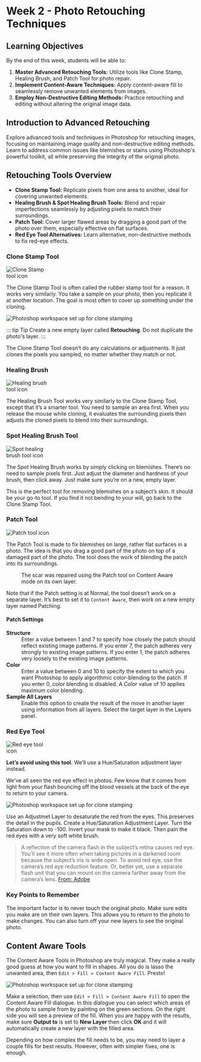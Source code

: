 # Week 2 - Photo Retouching Techniques

<Countdown date="2024-12-25" customMessage="No need to rush ahead. This content will be available before this week's theory class, so just focus on what we're learning this week.">

## Learning Objectives

By the end of this week, students will be able to:

1. **Master Advanced Retouching Tools:** Utilize tools like Clone Stamp, Healing Brush, and Patch Tool for photo repair.
2. **Implement Content-Aware Techniques:** Apply content-aware fill to seamlessly remove unwanted elements from images.
3. **Employ Non-Destructive Editing Methods:** Practice retouching and editing without altering the original image data.

## Introduction to Advanced Retouching

Explore advanced tools and techniques in Photoshop for retouching images, focusing on maintaining image quality and non-destructive editing methods. Learn to address common issues like blemishes or stains using Photoshop's powerful toolkit, all while preserving the integrity of the original photo.

## Retouching Tools Overview

- **Clone Stamp Tool:** Replicate pixels from one area to another, ideal for covering unwanted elements.
- **Healing Brush & Spot Healing Brush Tools:** Blend and repair imperfections seamlessly by adjusting pixels to match their surroundings.
- **Patch Tool:** Cover larger flawed areas by dragging a good part of the photo over them, especially effective on flat surfaces.
- **Red Eye Tool Alternatives:** Learn alternative, non-destructive methods to fix red-eye effects.

### Clone Stamp Tool

<img src="./tool-icon-clone-stamp.svg" style="max-width: 7.5rem;" alt="Clone Stamp tool icon">

The Clone Stamp Tool is often called the rubber stamp tool for a reason. It works very similarly. You take a sample on your photo, then you replicate it at another location. The goal is most often to cover up something under the cloning.

![Photoshop workspace set up for clone stamping](./retouching-clone-stamp-tool.jpg)

::: tip Tip
Create a new empty layer called <strong>Retouching</strong>. Do not duplicate the photo's layer.
:::

The Clone Stamp Tool doesn’t do any calculations or adjustments. It just clones the pixels you sampled, no matter whether they match or not.

### Healing Brush

<img src="./tool-icon-healing-brush.svg" style="max-width: 7.5rem;" alt="Healing brush tool icon">

The Healing Brush Tool works very similarly to the Clone Stamp Tool, except that it’s a smarter tool. You need to sample an area first. When you release the mouse while cloning, it evaluates the surrounding pixels then adjusts the cloned pixels to blend into their surroundings.

### Spot Healing Brush Tool

<img src="./tool-icon-spot-healing-brush.svg" style="max-width: 7.5rem;" alt="Spot healing brush tool icon">

The Spot Healing Brush works by simply clicking on blemishes. There’s no need to sample pixels first. Just adjust the diameter and hardness of your brush, then click away. Just make sure you’re on a new, empty layer.

This is the perfect tool for removing blemishes on a subject’s skin. It should be your go-to tool. If you find it not bending to your will, go back to the Clone Stamp Tool.

### Patch Tool

<img src="./tool-icon-patch-tool.svg" style="max-width: 7.5rem;" alt="Patch tool icon">

The Patch Tool is made to fix blemishes on large, rather flat surfaces in a photo. The idea is that you drag a good part of the photo on top of a damaged part of the photo. The tool does the work of blending the patch into its surroundings.

<figure>
<img src="./retouching-scar-patch.jpg" alt=""/>
<figcaption>
  The scar was repaired using the Patch tool on Content Aware mode on its own layer.
</figcaption>
</figure>

Note that if the Patch setting is at Normal, the tool doesn’t work on a separate layer. It’s best to set it to `Content Aware`, then work on a new empty layer named Patching.

#### Patch Settings

<dl>
<dt><strong>Structure</strong></dt>
<dd>
  Enter a value between 1 and 7 to specify how closely the patch should reflect existing image patterns. If you enter 7, the patch adheres very strongly to existing image patterns. If you enter 1, the patch adheres very loosely to the existing image patterns.</dd>
<dt><strong>Color</strong></dt>
<dd>
  Enter a value between 0 and 10 to specify the extent to which you want Photoshop to apply algorithmic color-blending to the patch. If you enter 0, color blending is disabled. A Color value of 10 applies maximum color blending.
</dd>
<dt><strong>Sample All Layers</strong></dt>
<dd>
  Enable this option to create the result of the move in another layer using information from all layers. Select the target layer in the Layers panel.
</dd>
</dl>

### Red Eye Tool

<img src="./tool-icon-red-eye.svg" style="max-width: 7.5rem;" alt="Red eye tool icon">

<strong>Let’s avoid using this tool</strong>. We’ll use a Hue/Saturation adjustment layer instead.

We’ve all seen the red eye effect in photos. Few know that it comes from light from your flash bouncing off the blood vessels at the back of the eye to return to your camera.

![Photoshop workspace set up for clone stamping](./repairing-blemishes-removing-red-eye.jpg)

Use an Adjustmet Layer to desaturate the red from the eyes. This preserves the detail in the pupils.
Create a Hue/Saturation Adjustment Layer. Turn the Saturation down to -100. Invert your mask to make it black. Then pain the red eyes with a very soft white brush.

> A reflection of the camera flash in the subject’s retina causes red eye. You’ll see it more often when taking pictures in a darkened room because the subject’s iris is wide open. To avoid red eye, use the camera’s red eye reduction feature. Or, better yet, use a separate flash unit that you can mount on the camera farther away from the camera’s lens. [From: Adobe](https://helpx.adobe.com/photoshop/using/retouching-repairing-images.html)

### Key Points to Remember

The important factor is to never touch the original photo. Make sure edits you make are on their own layers. This allows you to return to the photo to make changes. You can also turn off your new layers to see the original photo.

## Content Aware Tools

The Content Aware Tools in Photoshop are truly magical. They make a really good guess at how you want to fill in shapes. All you do is lasso the unwanted area, then `Edit > Fill > Content Aware Fill`. Presto!

![Photoshop workspace set up for clone stamping](./content-aware-fill-2.jpg)

Make a selection, then use `Edit > Fill > Content Aware Fill` to open the Content Aware Fill dialogue. In this dialogue you can select which areas of the photo to sample from by painting on the green sections. On the right side you will see a preview of the fill. When you are happy with the results, make sure **Output to** is set to **New Layer** then click **OK** and it will automatically create a new layer with the filled area.

Depending on how complex the fill needs to be, you may need to layer a couple fills for best results. However, often with simpler fixes, one is enough.

</Countdown>
